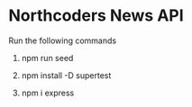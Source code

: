 # Northcoders News API

Run the following commands

1. npm run seed

2. npm install -D supertest

3. npm i express